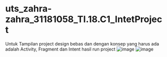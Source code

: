 # uts_zahra-zahra_31181058_TI.18.C1_IntetProject
Untuk Tampilan project design bebas dan dengan konsep yang harus ada adalah Activity, Fragment dan Intent
hasil run project
![image](https://user-images.githubusercontent.com/81827788/117582106-84d18b00-b12a-11eb-8c72-bee416d02bba.png)
![image](https://user-images.githubusercontent.com/81827788/117582120-9fa3ff80-b12a-11eb-80c9-3610ebc5dc52.png)
